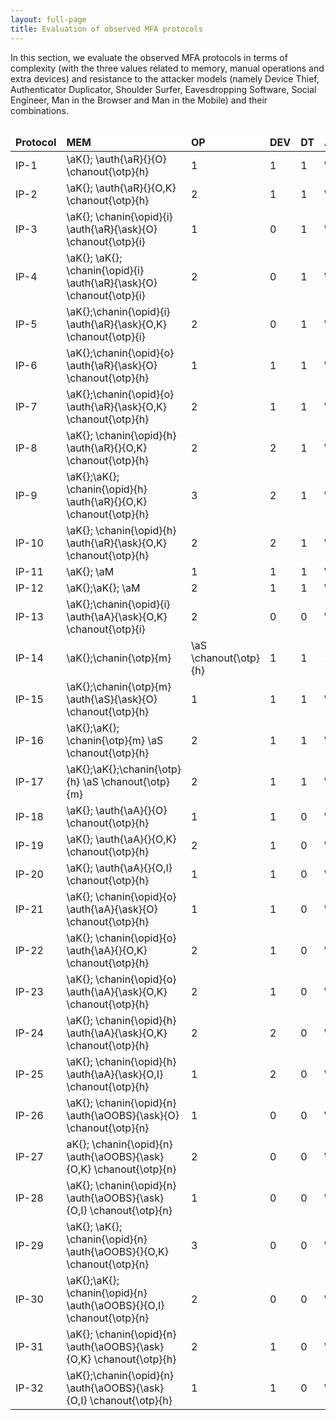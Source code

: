 ```yaml
---
layout: full-page
title: Evaluation of observed MFA protocols
---
```


In this section, we evaluate the observed MFA protocols in terms of complexity (with the three values related to memory, manual operations and extra devices) and resistance
to the attacker models (namely Device Thief, Authenticator Duplicator, Shoulder Surfer, Eavesdropping Software, Social Engineer, Man in the Browser and Man in the Mobile)
and their combinations.


<div id="ip-protocols-table-wrapper" style="overflow-x: auto;">
<table id="ip-protocols-evaluation-table">
<thead style="font-weight: bold; background-color: white;">
<td>Protocol</td><td><span class="rotate">MEM</span></td><td><span class="rotate">OP</span></td><td><span class="rotate"> DEV </span></td><td><span class="rotate"> DT</span></td><td><span class="rotate">AD</span></td><td><span class="rotate">SS</span></td><td><span class="rotate">ES</span></td><td><span class="rotate">SE</span></td><td><span class="rotate">MB</span></td><td><span class="rotate">MM</span></td><td><span class="rotate">
	 DT∘AD</span></td><td><span class="rotate">DT∘SS</span></td><td><span class="rotate">DT∘ES</span></td><td><span class="rotate">DT∘SE</span></td><td><span class="rotate">DT∘MB</span></td><td><span class="rotate">DT∘MM</span></td><td><span class="rotate">AD∘SS</span></td><td><span class="rotate">AD∘ES</span></td><td><span class="rotate">AD∘SE</span></td><td><span class="rotate">AD∘MB</span></td><td><span class="rotate">AD∘MM</span></td><td><span class="rotate">SS∘ES</span></td><td><span class="rotate">SS∘SE</span></td><td><span class="rotate">SS∘MB</span></td><td><span class="rotate">SS∘MM</span></td><td><span class="rotate">ES∘SE</span></td><td><span class="rotate">ES∘MB</span></td><td><span class="rotate">ES∘MM</span></td><td><span class="rotate">SE∘MB</span></td><td><span class="rotate">SE∘MM</span></td><td><span class="rotate">MB∘MM
	 </span></td><td><span class="rotate">DT∘AD∘SS</span></td><td><span class="rotate">DT∘AD∘ES</span></td><td><span class="rotate">DT∘AD∘SE</span></td><td><span class="rotate">DT∘AD∘MB</span></td><td><span class="rotate">DT∘AD∘MM</span></td><td><span class="rotate">DT∘SS∘ES</span></td><td><span class="rotate">DT∘SS∘SE</span></td><td><span class="rotate">DT∘SS∘MB</span></td><td><span class="rotate">DT∘SS∘MM</span></td><td><span class="rotate">DT∘ES∘SE</span></td><td><span class="rotate">DT∘ES∘MB</span></td><td><span class="rotate">DT∘ES∘MM</span></td><td><span class="rotate">DT∘SE∘MB</span></td><td><span class="rotate">DT∘SE∘MM</span></td><td><span class="rotate">DT∘MB∘MM
</span></td><td><span class="rotate">AD∘SS∘ES</span></td><td><span class="rotate">AD∘SS∘SE</span></td><td><span class="rotate">AD∘SS∘MB</span></td><td><span class="rotate">AD∘SS∘MM</span></td><td><span class="rotate">AD∘ES∘SE</span></td><td><span class="rotate">AD∘ES∘MB</span></td><td><span class="rotate">AD∘ES∘MM</span></td><td><span class="rotate">AD∘SE∘MB</span></td><td><span class="rotate">AD∘SE∘MM</span></td><td><span class="rotate">AD∘MB∘MM
</span></td><td><span class="rotate">SS∘ES∘SE</span></td><td><span class="rotate">SS∘ES∘MB</span></td><td><span class="rotate">SS∘ES∘MM</span></td><td><span class="rotate">SS∘SE∘MB</span></td><td><span class="rotate">SS∘SE∘MM</span></td><td><span class="rotate">SS∘MB∘MM
</span></td><td><span class="rotate">ES∘SE∘MB</span></td><td><span class="rotate">ES∘SE∘MM</span></td><td><span class="rotate">ES∘MB∘MM
</span></td><td><span class="rotate">SE∘MB∘MM</td>
</thead>
<tr id="IP-1">
<td>IP-1 </td>
<td> \aK{}; \auth{\aR}{}{O} \chanout{\otp}{h}</td>
<td> 1 </td><td> 1 </td><td> 1 </td><td> \cancel{O} </td><td> -- </td><td> <i class="fas fa-skull"></i> </td><td> <i class="fas fa-skull"></i> </td><td> <i class="fas fa-skull"></i> </td><td> <i class="fas fa-skull"></i> </td><td> -- </td><td> \cancel{O} </td><td> # </td><td> # </td><td> # </td><td> # </td><td> \cancel{O} </td><td> # </td><td> # </td><td> # </td><td> # </td><td> -- </td><td> # </td><td> # </td><td> # </td><td> # </td><td> # </td><td> # </td><td> # </td><td> # </td><td> # </td><td> # </td><td> # </td><td> # </td><td> # </td><td> # </td><td> \cancel{O} </td><td> # </td><td> # </td><td> # </td><td> # </td><td> # </td><td> # </td><td> # </td><td> # </td><td> # </td><td> # </td><td> # </td><td> # </td><td> # </td><td> # </td><td> # </td><td> # </td><td> # </td><td> # </td><td> # </td><td> # </td><td> # </td><td> # </td><td> # </td><td> # </td><td> # </td><td> # </td><td> # </td><td> # </td><td> # </td><td> #</td>
</tr>
<tr id="IP-2">
<td>IP-2 </td>
<td>\aK{}; \auth{\aR}{}{O,K} \chanout{\otp}{h}</td>
<td> 2 </td><td> 1 </td><td> 1 </td><td> \cancel{O} </td><td> -- </td><td> <i class="fas fa-skull"></i> </td><td> <i class="fas fa-skull"></i> </td><td> <i class="fas fa-skull"></i> </td><td> <i class="fas fa-skull"></i> </td><td> -- </td><td> \cancel{O} </td><td> # </td><td> # </td><td> # </td><td> # </td><td> \cancel{O} </td><td> # </td><td> # </td><td> # </td><td> # </td><td> -- </td><td> # </td><td> # </td><td> # </td><td> # </td><td> # </td><td> # </td><td> # </td><td> # </td><td> # </td><td> # </td><td> # </td><td> # </td><td> # </td><td> # </td><td> \cancel{O} </td><td> # </td><td> # </td><td> # </td><td> # </td><td> # </td><td> # </td><td> # </td><td> # </td><td> # </td><td> # </td><td> # </td><td> # </td><td> # </td><td> # </td><td> # </td><td> # </td><td> # </td><td> # </td><td> # </td><td> # </td><td> # </td><td> # </td><td> # </td><td> # </td><td> # </td><td> # </td><td> # </td><td> # </td><td> # </td><td> #</td>
</tr>
<tr id="IP-3">
<td>IP-3 </td>
<td>\aK{}; \chanin{\opid}{i} \auth{\aR}{\ask}{O} \chanout{\otp}{i}
</td>
<td> 1 </td><td> 0 </td><td> 1 </td><td> \cancel{O} </td><td> -- </td><td> \cancel{K} </td><td> \cancel{K} </td><td> \cancel{K} </td><td> \cancel{K} </td><td> -- </td><td> \cancel{O} </td><td> <i class="fas fa-skull"></i> </td><td> <i class="fas fa-skull"></i> </td><td> <i class="fas fa-skull"></i> </td><td> <i class="fas fa-skull"></i> </td><td> \cancel{O} </td><td> \cancel{K} </td><td> \cancel{K} </td><td> \cancel{K} </td><td> \cancel{K} </td><td> -- </td><td> \cancel{K} </td><td> \cancel{K} </td><td> \cancel{K} </td><td> \cancel{K} </td><td> \cancel{K} </td><td> \cancel{K} </td><td> \cancel{K} </td><td> \cancel{K} </td><td> \cancel{K} </td><td> \cancel{K} </td><td> # </td><td> # </td><td> # </td><td> # </td><td> \cancel{O} </td><td> # </td><td> # </td><td> # </td><td> # </td><td> # </td><td> # </td><td> # </td><td> # </td><td> # </td><td> # </td><td> \cancel{K} </td><td> \cancel{K} </td><td> \cancel{K} </td><td> \cancel{K} </td><td> \cancel{K} </td><td> \cancel{K} </td><td> \cancel{K} </td><td> \cancel{K} </td><td> \cancel{K} </td><td> \cancel{K} </td><td> \cancel{K} </td><td> \cancel{K} </td><td> \cancel{K} </td><td> \cancel{K} </td><td> \cancel{K} </td><td> \cancel{K} </td><td> \cancel{K} </td><td> \cancel{K} </td><td> \cancel{K} </td><td> \cancel{K}</td>
</tr>
<tr id="IP-4">
<td>IP-4 </td>
<td>\aK{}; \aK{}; \chanin{\opid}{i} \auth{\aR}{\ask}{O} \chanout{\otp}{i}</td>
<td> 2 </td><td> 0 </td><td> 1 </td><td> \cancel{O} </td><td> -- </td><td> \cancel{K$_{2}$} </td><td> \cancel{K$_{2}$} </td><td> \cancel{K$_{2}$} </td><td> \cancel{K$_{2}$} </td><td> -- </td><td> \cancel{O} </td><td> <i class="fas fa-skull"></i> </td><td> <i class="fas fa-skull"></i> </td><td> <i class="fas fa-skull"></i> </td><td> <i class="fas fa-skull"></i> </td><td> \cancel{O} </td><td> \cancel{K$_{2}$} </td><td> \cancel{K$_{2}$} </td><td> \cancel{K$_{2}$} </td><td> \cancel{K$_{2}$} </td><td> -- </td><td> \cancel{K$_{2}$} </td><td> \cancel{K$_{2}$} </td><td> \cancel{K$_{2}$} </td><td> \cancel{K$_{2}$} </td><td> \cancel{K$_{2}$} </td><td> \cancel{K$_{2}$} </td><td> \cancel{K$_{2}$} </td><td> \cancel{K$_{2}$} </td><td> \cancel{K$_{2}$} </td><td> \cancel{K$_{2}$} </td><td> # </td><td> # </td><td> # </td><td> # </td><td> \cancel{O} </td><td> # </td><td> # </td><td> # </td><td> # </td><td> # </td><td> # </td><td> # </td><td> # </td><td> # </td><td> # </td><td> \cancel{K$_{2}$} </td><td> \cancel{K$_{2}$} </td><td> \cancel{K$_{2}$} </td><td> \cancel{K$_{2}$} </td><td> \cancel{K$_{2}$} </td><td> \cancel{K$_{2}$} </td><td> \cancel{K$_{2}$} </td><td> \cancel{K$_{2}$} </td><td> \cancel{K$_{2}$} </td><td> \cancel{K$_{2}$} </td><td> \cancel{K$_{2}$} </td><td> \cancel{K$_{2}$} </td><td> \cancel{K$_{2}$} </td><td> \cancel{K$_{2}$} </td><td> \cancel{K$_{2}$} </td><td> \cancel{K$_{2}$} </td><td> \cancel{K$_{2}$} </td><td> \cancel{K$_{2}$} </td><td> \cancel{K$_{2}$} </td><td> \cancel{K$_{2}$}</td>
</tr>
<tr id="IP-5">
<td>IP-5 </td>
<td>\aK{};\chanin{\opid}{i} \auth{\aR}{\ask}{O,K} \chanout{\otp}{i}</td>
<td> 2 </td><td> 0 </td><td> 1 </td><td> \cancel{O} </td><td> -- </td><td> \cancel{K$_{2}$} </td><td> \cancel{K} </td><td> \cancel{K} </td><td> \cancel{K} </td><td> -- </td><td> \cancel{O} </td><td> <i class="fas fa-skull"></i> </td><td> \cancel{K}\cancel{O} </td><td> \cancel{K}\cancel{O} </td><td> \cancel{K}\cancel{O} </td><td> \cancel{O} </td><td> \cancel{K$_{2}$} </td><td> \cancel{K} </td><td> \cancel{K} </td><td> \cancel{K} </td><td> -- </td><td> \cancel{K$_{2}$} </td><td> \cancel{K$_{2}$} </td><td> \cancel{K$_{2}$} </td><td> \cancel{K$_{2}$} </td><td> \cancel{K} </td><td> \cancel{K} </td><td> \cancel{K} </td><td> \cancel{K} </td><td> \cancel{K} </td><td> \cancel{K} </td><td> # </td><td> \cancel{K}\cancel{O} </td><td> \cancel{K}\cancel{O} </td><td> \cancel{K}\cancel{O} </td><td> \cancel{O} </td><td> # </td><td> # </td><td> # </td><td> # </td><td> \cancel{K}\cancel{O} </td><td> \cancel{K}\cancel{O} </td><td> \cancel{K}\cancel{O} </td><td> \cancel{K}\cancel{O} </td><td> \cancel{K}\cancel{O} </td><td> \cancel{K}\cancel{O} </td><td> \cancel{K$_{2}$} </td><td> \cancel{K$_{2}$} </td><td> \cancel{K$_{2}$} </td><td> \cancel{K$_{2}$} </td><td> \cancel{K} </td><td> \cancel{K} </td><td> \cancel{K} </td><td> \cancel{K} </td><td> \cancel{K} </td><td> \cancel{K} </td><td> \cancel{K$_{2}$} </td><td> \cancel{K$_{2}$} </td><td> \cancel{K$_{2}$} </td><td> \cancel{K$_{2}$} </td><td> \cancel{K$_{2}$} </td><td> \cancel{K$_{2}$} </td><td> \cancel{K} </td><td> \cancel{K} </td><td> \cancel{K} </td><td> \cancel{K}</td>
</tr>
<tr id="IP-6">
<td>IP-6 </td>
<td>\aK{};\chanin{\opid}{o} \auth{\aR}{\ask}{O} \chanout{\otp}{h}</td>
<td> 1 </td><td> 1 </td><td> 1 </td><td> \cancel{O} </td><td> -- </td><td> \cancel{K} </td><td> \cancel{K} </td><td> \cancel{K} </td><td> \cancel{K} </td><td> -- </td><td> \cancel{O} </td><td> <i class="fas fa-skull"></i> </td><td> <i class="fas fa-skull"></i> </td><td> <i class="fas fa-skull"></i> </td><td> <i class="fas fa-skull"></i> </td><td> \cancel{O} </td><td> \cancel{K} </td><td> \cancel{K} </td><td> \cancel{K} </td><td> \cancel{K} </td><td> -- </td><td> \cancel{K} </td><td> \cancel{K} </td><td> \cancel{K} </td><td> \cancel{K} </td><td> \cancel{K} </td><td> \cancel{K} </td><td> \cancel{K} </td><td> \cancel{K} </td><td> \cancel{K} </td><td> \cancel{K} </td><td> # </td><td> # </td><td> # </td><td> # </td><td> \cancel{O} </td><td> # </td><td> # </td><td> # </td><td> # </td><td> # </td><td> # </td><td> # </td><td> # </td><td> # </td><td> # </td><td> \cancel{K} </td><td> \cancel{K} </td><td> \cancel{K} </td><td> \cancel{K} </td><td> \cancel{K} </td><td> \cancel{K} </td><td> \cancel{K} </td><td> \cancel{K} </td><td> \cancel{K} </td><td> \cancel{K} </td><td> \cancel{K} </td><td> \cancel{K} </td><td> \cancel{K} </td><td> \cancel{K} </td><td> \cancel{K} </td><td> \cancel{K} </td><td> \cancel{K} </td><td> \cancel{K} </td><td> \cancel{K} </td><td> \cancel{K}</td>
</tr>
<tr id="IP-7">
<td>IP-7 </td>
<td>\aK{};\chanin{\opid}{o} \auth{\aR}{\ask}{O,K} \chanout{\otp}{h}</td>
<td> 2 </td><td> 1 </td><td> 1 </td><td> \cancel{O} </td><td> -- </td><td> \cancel{K$_{2}$} </td><td> \cancel{K} </td><td> \cancel{K} </td><td> \cancel{K} </td><td> -- </td><td> \cancel{O} </td><td> <i class="fas fa-skull"></i> </td><td> \cancel{K}\cancel{O} </td><td> \cancel{K}\cancel{O} </td><td> \cancel{K}\cancel{O} </td><td> \cancel{O} </td><td> \cancel{K$_{2}$} </td><td> \cancel{K} </td><td> \cancel{K} </td><td> \cancel{K} </td><td> -- </td><td> \cancel{K$_{2}$} </td><td> \cancel{K$_{2}$} </td><td> \cancel{K$_{2}$} </td><td> \cancel{K$_{2}$} </td><td> \cancel{K} </td><td> \cancel{K} </td><td> \cancel{K} </td><td> \cancel{K} </td><td> \cancel{K} </td><td> \cancel{K} </td><td> # </td><td> \cancel{K}\cancel{O} </td><td> \cancel{K}\cancel{O} </td><td> \cancel{K}\cancel{O} </td><td> \cancel{O} </td><td> # </td><td> # </td><td> # </td><td> # </td><td> \cancel{K}\cancel{O} </td><td> \cancel{K}\cancel{O} </td><td> \cancel{K}\cancel{O} </td><td> \cancel{K}\cancel{O} </td><td> \cancel{K}\cancel{O} </td><td> \cancel{K}\cancel{O} </td><td> \cancel{K$_{2}$} </td><td> \cancel{K$_{2}$} </td><td> \cancel{K$_{2}$} </td><td> \cancel{K$_{2}$} </td><td> \cancel{K} </td><td> \cancel{K} </td><td> \cancel{K} </td><td> \cancel{K} </td><td> \cancel{K} </td><td> \cancel{K} </td><td> \cancel{K$_{2}$} </td><td> \cancel{K$_{2}$} </td><td> \cancel{K$_{2}$} </td><td> \cancel{K$_{2}$} </td><td> \cancel{K$_{2}$} </td><td> \cancel{K$_{2}$} </td><td> \cancel{K} </td><td> \cancel{K} </td><td> \cancel{K} </td><td> \cancel{K}</td>
</tr>
<tr id="IP-8">
<td>IP-8 </td>
<td>\aK{}; \chanin{\opid}{h} \auth{\aR}{}{O,K} \chanout{\otp}{h} </td>
<td> 2 </td><td> 2 </td><td> 1 </td><td> \cancel{O} </td><td> -- </td><td> \cancel{K$_{2}$} </td><td> \cancel{K} </td><td> <i class="fas fa-skull"></i> </td><td> <i class="fas fa-skull"></i> </td><td> -- </td><td> \cancel{O} </td><td> <i class="fas fa-skull"></i> </td><td> \cancel{K}\cancel{O} </td><td> # </td><td> # </td><td> \cancel{O} </td><td> \cancel{K$_{2}$} </td><td> \cancel{K} </td><td> # </td><td> # </td><td> -- </td><td> \cancel{K$_{2}$} </td><td> # </td><td> # </td><td> \cancel{K$_{2}$} </td><td> # </td><td> # </td><td> \cancel{K} </td><td> # </td><td> # </td><td> # </td><td> # </td><td> \cancel{K}\cancel{O} </td><td> # </td><td> # </td><td> \cancel{O} </td><td> # </td><td> # </td><td> # </td><td> # </td><td> # </td><td> # </td><td> \cancel{K}\cancel{O} </td><td> # </td><td> # </td><td> # </td><td> \cancel{K$_{2}$} </td><td> # </td><td> # </td><td> \cancel{K$_{2}$} </td><td> # </td><td> # </td><td> \cancel{K} </td><td> # </td><td> # </td><td> # </td><td> # </td><td> # </td><td> \cancel{K$_{2}$} </td><td> # </td><td> # </td><td> # </td><td> # </td><td> # </td><td> # </td><td> #</td>
</tr>
<tr id="IP-9">
<td>IP-9 </td>
<td>\aK{};\aK{}; \chanin{\opid}{h} \auth{\aR}{}{O,K} \chanout{\otp}{h} </td>
<td> 3 </td><td> 2 </td><td> 1 </td><td> \cancel{O} </td><td> -- </td><td> \cancel{K$_{3}$} </td><td> \cancel{K$_{2}$} </td><td> <i class="fas fa-skull"></i> </td><td> <i class="fas fa-skull"></i> </td><td> -- </td><td> \cancel{O} </td><td> <i class="fas fa-skull"></i> </td><td> \cancel{K$_{2}$}\cancel{O} </td><td> # </td><td> # </td><td> \cancel{O} </td><td> \cancel{K$_{3}$} </td><td> \cancel{K$_{2}$} </td><td> # </td><td> # </td><td> -- </td><td> \cancel{K$_{3}$} </td><td> # </td><td> # </td><td> \cancel{K$_{3}$} </td><td> # </td><td> # </td><td> \cancel{K$_{2}$} </td><td> # </td><td> # </td><td> # </td><td> # </td><td> \cancel{K$_{2}$}\cancel{O} </td><td> # </td><td> # </td><td> \cancel{O} </td><td> # </td><td> # </td><td> # </td><td> # </td><td> # </td><td> # </td><td> \cancel{K$_{2}$}\cancel{O} </td><td> # </td><td> # </td><td> # </td><td> \cancel{K$_{3}$} </td><td> # </td><td> # </td><td> \cancel{K$_{3}$} </td><td> # </td><td> # </td><td> \cancel{K$_{2}$} </td><td> # </td><td> # </td><td> # </td><td> # </td><td> # </td><td> \cancel{K$_{3}$} </td><td> # </td><td> # </td><td> # </td><td> # </td><td> # </td><td> # </td><td> #</td>
</tr>
<tr id="IP-10">
<td>IP-10 </td>
<td>\aK{}; \chanin{\opid}{h} \auth{\aR}{\ask}{O,K} \chanout{\otp}{h} </td>
<td> 2 </td><td> 2 </td><td> 1 </td><td> \cancel{O} </td><td> -- </td><td> \cancel{K$_{2}$} </td><td> \cancel{K} </td><td> \cancel{K} </td><td> \cancel{K} </td><td> -- </td><td> \cancel{O} </td><td> <i class="fas fa-skull"></i> </td><td> \cancel{K}\cancel{O} </td><td> \cancel{K}\cancel{O} </td><td> \cancel{K}\cancel{O} </td><td> \cancel{O} </td><td> \cancel{K$_{2}$} </td><td> \cancel{K} </td><td> \cancel{K} </td><td> \cancel{K} </td><td> -- </td><td> \cancel{K$_{2}$} </td><td> \cancel{K$_{2}$} </td><td> \cancel{K$_{2}$} </td><td> \cancel{K$_{2}$} </td><td> \cancel{K} </td><td> \cancel{K} </td><td> \cancel{K} </td><td> \cancel{K} </td><td> \cancel{K} </td><td> \cancel{K} </td><td> # </td><td> \cancel{K}\cancel{O} </td><td> \cancel{K}\cancel{O} </td><td> \cancel{K}\cancel{O} </td><td> \cancel{O} </td><td> # </td><td> # </td><td> # </td><td> # </td><td> \cancel{K}\cancel{O} </td><td> \cancel{K}\cancel{O} </td><td> \cancel{K}\cancel{O} </td><td> \cancel{K}\cancel{O} </td><td> \cancel{K}\cancel{O} </td><td> \cancel{K}\cancel{O} </td><td> \cancel{K$_{2}$} </td><td> \cancel{K$_{2}$} </td><td> \cancel{K$_{2}$} </td><td> \cancel{K$_{2}$} </td><td> \cancel{K} </td><td> \cancel{K} </td><td> \cancel{K} </td><td> \cancel{K} </td><td> \cancel{K} </td><td> \cancel{K} </td><td> \cancel{K$_{2}$} </td><td> \cancel{K$_{2}$} </td><td> \cancel{K$_{2}$} </td><td> \cancel{K$_{2}$} </td><td> \cancel{K$_{2}$} </td><td> \cancel{K$_{2}$} </td><td> \cancel{K} </td><td> \cancel{K} </td><td> \cancel{K} </td><td> \cancel{K}</td>
</tr>
<tr id="IP-11">
<td>IP-11 </td>
<td>\aK{}; \aM</td>
<td> 1 </td><td> 1 </td><td> 1 </td><td> \cancel{O} </td><td> \cancel{O} </td><td> <i class="fas fa-skull"></i> </td><td> <i class="fas fa-skull"></i> </td><td> <i class="fas fa-skull"></i> </td><td> <i class="fas fa-skull"></i> </td><td> -- </td><td> \cancel{O} </td><td> # </td><td> # </td><td> # </td><td> # </td><td> \cancel{O} </td><td> # </td><td> # </td><td> # </td><td> # </td><td> \cancel{O} </td><td> # </td><td> # </td><td> # </td><td> # </td><td> # </td><td> # </td><td> # </td><td> # </td><td> # </td><td> # </td><td> # </td><td> # </td><td> # </td><td> # </td><td> \cancel{O} </td><td> # </td><td> # </td><td> # </td><td> # </td><td> # </td><td> # </td><td> # </td><td> # </td><td> # </td><td> # </td><td> # </td><td> # </td><td> # </td><td> # </td><td> # </td><td> # </td><td> # </td><td> # </td><td> # </td><td> # </td><td> # </td><td> # </td><td> # </td><td> # </td><td> # </td><td> # </td><td> # </td><td> # </td><td> # </td><td> #</td>
</tr>
<tr id="IP-12">
<td>IP-12 </td>
<td>\aK{};\aK{}; \aM</td>
<td> 2 </td><td> 1 </td><td> 1 </td><td> \cancel{O} </td><td> \cancel{O} </td><td> <i class="fas fa-skull"></i> </td><td> <i class="fas fa-skull"></i> </td><td> <i class="fas fa-skull"></i> </td><td> <i class="fas fa-skull"></i> </td><td> -- </td><td> \cancel{O} </td><td> # </td><td> # </td><td> # </td><td> # </td><td> \cancel{O} </td><td> # </td><td> # </td><td> # </td><td> # </td><td> \cancel{O} </td><td> # </td><td> # </td><td> # </td><td> # </td><td> # </td><td> # </td><td> # </td><td> # </td><td> # </td><td> # </td><td> # </td><td> # </td><td> # </td><td> # </td><td> \cancel{O} </td><td> # </td><td> # </td><td> # </td><td> # </td><td> # </td><td> # </td><td> # </td><td> # </td><td> # </td><td> # </td><td> # </td><td> # </td><td> # </td><td> # </td><td> # </td><td> # </td><td> # </td><td> # </td><td> # </td><td> # </td><td> # </td><td> # </td><td> # </td><td> # </td><td> # </td><td> # </td><td> # </td><td> # </td><td> # </td><td> #</td>
</tr>
<tr id="IP-13">
<td>IP-13 </td>
<td> \aK{};\chanin{\opid}{i} \auth{\aA}{\ask}{O,K} \chanout{\otp}{i} </td>
<td> 2 </td><td> 0 </td><td> 0 </td><td> \cancel{O} </td><td> \cancel{O} </td><td> \cancel{K$_{2}$} </td><td> \cancel{K$_{2}$} </td><td> \cancel{K} </td><td> \cancel{K} </td><td> -- </td><td> \cancel{O} </td><td> <i class="fas fa-skull"></i> </td><td> <i class="fas fa-skull"></i> </td><td> \cancel{K}\cancel{O} </td><td> \cancel{K}\cancel{O} </td><td> \cancel{O} </td><td> <i class="fas fa-skull"></i> </td><td> <i class="fas fa-skull"></i> </td><td> \cancel{K}\cancel{O} </td><td> \cancel{K}\cancel{O} </td><td> \cancel{O} </td><td> \cancel{K$_{2}$} </td><td> \cancel{K$_{2}$} </td><td> \cancel{K$_{2}$} </td><td> \cancel{K$_{2}$} </td><td> \cancel{K$_{2}$} </td><td> \cancel{K$_{2}$} </td><td> \cancel{K$_{2}$} </td><td> \cancel{K} </td><td> \cancel{K} </td><td> \cancel{K} </td><td> # </td><td> # </td><td> \cancel{K}\cancel{O} </td><td> \cancel{K}\cancel{O} </td><td> \cancel{O} </td><td> # </td><td> # </td><td> # </td><td> # </td><td> # </td><td> # </td><td> # </td><td> \cancel{K}\cancel{O} </td><td> \cancel{K}\cancel{O} </td><td> \cancel{K}\cancel{O} </td><td> # </td><td> # </td><td> # </td><td> # </td><td> # </td><td> # </td><td> # </td><td> \cancel{K}\cancel{O} </td><td> \cancel{K}\cancel{O} </td><td> \cancel{K}\cancel{O} </td><td> \cancel{K$_{2}$} </td><td> \cancel{K$_{2}$} </td><td> \cancel{K$_{2}$} </td><td> \cancel{K$_{2}$} </td><td> \cancel{K$_{2}$} </td><td> \cancel{K$_{2}$} </td><td> \cancel{K$_{2}$} </td><td> \cancel{K$_{2}$} </td><td> \cancel{K$_{2}$} </td><td> \cancel{K}</td>
</tr>
<tr id="IP-14">
<td>IP-14 </td>
<td>\aK{};\chanin{\otp}{m} </td><td> \aS \chanout{\otp}{h} </td>
<td> 1 </td><td> 1 </td><td> 1 </td><td> \cancel{O} </td><td> -- </td><td> \cancel{K} </td><td> \cancel{K} </td><td> <i class="fas fa-skull"></i> </td><td> <i class="fas fa-skull"></i> </td><td> \cancel{O} </td><td> \cancel{O} </td><td> <i class="fas fa-skull"></i> </td><td> <i class="fas fa-skull"></i> </td><td> # </td><td> # </td><td> \cancel{O} </td><td> \cancel{K} </td><td> \cancel{K} </td><td> # </td><td> # </td><td> \cancel{O} </td><td> \cancel{K} </td><td> # </td><td> # </td><td> <i class="fas fa-skull"></i> </td><td> # </td><td> # </td><td> <i class="fas fa-skull"></i> </td><td> # </td><td> # </td><td> # </td><td> # </td><td> # </td><td> # </td><td> # </td><td> \cancel{O} </td><td> # </td><td> # </td><td> # </td><td> # </td><td> # </td><td> # </td><td> # </td><td> # </td><td> # </td><td> # </td><td> \cancel{K} </td><td> # </td><td> # </td><td> # </td><td> # </td><td> # </td><td> # </td><td> # </td><td> # </td><td> # </td><td> # </td><td> # </td><td> # </td><td> # </td><td> # </td><td> # </td><td> # </td><td> # </td><td> # </td><td> #</td>
</tr>
<tr id="IP-15">
<td>IP-15 </td>
<td>\aK{};\chanin{\otp}{m} \auth{\aS}{\ask}{O} \chanout{\otp}{h} </td>
<td> 1 </td><td> 1 </td><td> 1 </td><td> \cancel{O} </td><td> -- </td><td> \cancel{K} </td><td> \cancel{K} </td><td> \cancel{K} </td><td> \cancel{K} </td><td> \cancel{O} </td><td> \cancel{O} </td><td> <i class="fas fa-skull"></i> </td><td> <i class="fas fa-skull"></i> </td><td> <i class="fas fa-skull"></i> </td><td> <i class="fas fa-skull"></i> </td><td> \cancel{O} </td><td> \cancel{K} </td><td> \cancel{K} </td><td> \cancel{K} </td><td> \cancel{K} </td><td> \cancel{O} </td><td> \cancel{K} </td><td> \cancel{K} </td><td> \cancel{K} </td><td> <i class="fas fa-skull"></i> </td><td> \cancel{K} </td><td> \cancel{K} </td><td> <i class="fas fa-skull"></i> </td><td> \cancel{K} </td><td> <i class="fas fa-skull"></i> </td><td> <i class="fas fa-skull"></i> </td><td> # </td><td> # </td><td> # </td><td> # </td><td> \cancel{O} </td><td> # </td><td> # </td><td> # </td><td> # </td><td> # </td><td> # </td><td> # </td><td> # </td><td> # </td><td> # </td><td> \cancel{K} </td><td> \cancel{K} </td><td> \cancel{K} </td><td> # </td><td> \cancel{K} </td><td> \cancel{K} </td><td> # </td><td> \cancel{K} </td><td> # </td><td> # </td><td> \cancel{K} </td><td> \cancel{K} </td><td> # </td><td> \cancel{K} </td><td> # </td><td> # </td><td> \cancel{K} </td><td> # </td><td> # </td><td> #</td>
</tr>
<tr id="IP-16">
<td>IP-16 </td>
<td>\aK{};\aK{}; \chanin{\otp}{m} \aS \chanout{\otp}{h} </td>
<td> 2 </td><td> 1 </td><td> 1 </td><td> \cancel{O} </td><td> -- </td><td> \cancel{K$_{2}$} </td><td> \cancel{K$_{2}$} </td><td> <i class="fas fa-skull"></i> </td><td> <i class="fas fa-skull"></i> </td><td> \cancel{O} </td><td> \cancel{O} </td><td> <i class="fas fa-skull"></i> </td><td> <i class="fas fa-skull"></i> </td><td> # </td><td> # </td><td> \cancel{O} </td><td> \cancel{K$_{2}$} </td><td> \cancel{K$_{2}$} </td><td> # </td><td> # </td><td> \cancel{O} </td><td> \cancel{K$_{2}$} </td><td> # </td><td> # </td><td> <i class="fas fa-skull"></i> </td><td> # </td><td> # </td><td> <i class="fas fa-skull"></i> </td><td> # </td><td> # </td><td> # </td><td> # </td><td> # </td><td> # </td><td> # </td><td> \cancel{O} </td><td> # </td><td> # </td><td> # </td><td> # </td><td> # </td><td> # </td><td> # </td><td> # </td><td> # </td><td> # </td><td> \cancel{K$_{2}$} </td><td> # </td><td> # </td><td> # </td><td> # </td><td> # </td><td> # </td><td> # </td><td> # </td><td> # </td><td> # </td><td> # </td><td> # </td><td> # </td><td> # </td><td> # </td><td> # </td><td> # </td><td> # </td><td> #</td>
</tr>
<tr id="IP-17">
<td>IP-17 </td>
<td>\aK{};\aK{};\chanin{\otp}{h} \aS \chanout{\otp}{m}</td>
<td> 2 </td><td> 1 </td><td> 1 </td><td> \cancel{O} </td><td> -- </td><td> \cancel{K$_{2}$} </td><td> \cancel{K$_{2}$} </td><td> <i class="fas fa-skull"></i> </td><td> <i class="fas fa-skull"></i> </td><td> \cancel{O} </td><td> \cancel{O} </td><td> <i class="fas fa-skull"></i> </td><td> <i class="fas fa-skull"></i> </td><td> # </td><td> # </td><td> \cancel{O} </td><td> \cancel{K$_{2}$} </td><td> \cancel{K$_{2}$} </td><td> # </td><td> # </td><td> \cancel{O} </td><td> \cancel{K$_{2}$} </td><td> # </td><td> # </td><td> <i class="fas fa-skull"></i> </td><td> # </td><td> # </td><td> <i class="fas fa-skull"></i> </td><td> # </td><td> # </td><td> # </td><td> # </td><td> # </td><td> # </td><td> # </td><td> \cancel{O} </td><td> # </td><td> # </td><td> # </td><td> # </td><td> # </td><td> # </td><td> # </td><td> # </td><td> # </td><td> # </td><td> \cancel{K$_{2}$} </td><td> # </td><td> # </td><td> # </td><td> # </td><td> # </td><td> # </td><td> # </td><td> # </td><td> # </td><td> # </td><td> # </td><td> # </td><td> # </td><td> # </td><td> # </td><td> # </td><td> # </td><td> # </td><td> #</td>
</tr>
<tr id="IP-18">
<td>IP-18 </td>
<td>\aK{}; \auth{\aA}{}{O} \chanout{\otp}{h}</td>
<td> 1 </td><td> 1 </td><td> 0 </td><td> \cancel{O} </td><td> \cancel{O} </td><td> <i class="fas fa-skull"></i> </td><td> <i class="fas fa-skull"></i> </td><td> <i class="fas fa-skull"></i> </td><td> <i class="fas fa-skull"></i> </td><td> \cancel{O} </td><td> \cancel{O} </td><td> # </td><td> # </td><td> # </td><td> # </td><td> \cancel{O} </td><td> # </td><td> # </td><td> # </td><td> # </td><td> \cancel{O} </td><td> # </td><td> # </td><td> # </td><td> # </td><td> # </td><td> # </td><td> # </td><td> # </td><td> # </td><td> # </td><td> # </td><td> # </td><td> # </td><td> # </td><td> \cancel{O} </td><td> # </td><td> # </td><td> # </td><td> # </td><td> # </td><td> # </td><td> # </td><td> # </td><td> # </td><td> # </td><td> # </td><td> # </td><td> # </td><td> # </td><td> # </td><td> # </td><td> # </td><td> # </td><td> # </td><td> # </td><td> # </td><td> # </td><td> # </td><td> # </td><td> # </td><td> # </td><td> # </td><td> # </td><td> # </td><td> #</td>
</tr>
<tr id="IP-19">
<td>IP-19 </td>
<td>\aK{}; \auth{\aA}{}{O,K} \chanout{\otp}{h} </td>
<td> 2 </td><td> 1 </td><td> 0 </td><td> \cancel{O} </td><td> \cancel{O} </td><td> <i class="fas fa-skull"></i> </td><td> <i class="fas fa-skull"></i> </td><td> <i class="fas fa-skull"></i> </td><td> <i class="fas fa-skull"></i> </td><td> \cancel{K}\cancel{O} </td><td> \cancel{O} </td><td> # </td><td> # </td><td> # </td><td> # </td><td> \cancel{K}\cancel{O} </td><td> # </td><td> # </td><td> # </td><td> # </td><td> \cancel{K}\cancel{O} </td><td> # </td><td> # </td><td> # </td><td> # </td><td> # </td><td> # </td><td> # </td><td> # </td><td> # </td><td> # </td><td> # </td><td> # </td><td> # </td><td> # </td><td> \cancel{K}\cancel{O} </td><td> # </td><td> # </td><td> # </td><td> # </td><td> # </td><td> # </td><td> # </td><td> # </td><td> # </td><td> # </td><td> # </td><td> # </td><td> # </td><td> # </td><td> # </td><td> # </td><td> # </td><td> # </td><td> # </td><td> # </td><td> # </td><td> # </td><td> # </td><td> # </td><td> # </td><td> # </td><td> # </td><td> # </td><td> # </td><td> #</td>
</tr>
<tr id="IP-20">
<td>IP-20 </td>
<td>\aK{}; \auth{\aA}{}{O,I} \chanout{\otp}{h} </td>
<td> 1 </td><td> 1 </td><td> 0 </td><td> \cancel{O} </td><td> \cancel{O} </td><td> <i class="fas fa-skull"></i> </td><td> <i class="fas fa-skull"></i> </td><td> <i class="fas fa-skull"></i> </td><td> <i class="fas fa-skull"></i> </td><td> \cancel{O}\cancel{I} </td><td> \cancel{O} </td><td> # </td><td> # </td><td> # </td><td> # </td><td> \cancel{O}\cancel{I} </td><td> # </td><td> # </td><td> # </td><td> # </td><td> \cancel{O}\cancel{I} </td><td> # </td><td> # </td><td> # </td><td> # </td><td> # </td><td> # </td><td> # </td><td> # </td><td> # </td><td> # </td><td> # </td><td> # </td><td> # </td><td> # </td><td> \cancel{O}\cancel{I} </td><td> # </td><td> # </td><td> # </td><td> # </td><td> # </td><td> # </td><td> # </td><td> # </td><td> # </td><td> # </td><td> # </td><td> # </td><td> # </td><td> # </td><td> # </td><td> # </td><td> # </td><td> # </td><td> # </td><td> # </td><td> # </td><td> # </td><td> # </td><td> # </td><td> # </td><td> # </td><td> # </td><td> # </td><td> # </td><td> #</td>
</tr>
<tr id="IP-21">
<td>IP-21 </td>
<td>\aK{}; \chanin{\opid}{o} \auth{\aA}{\ask}{O} \chanout{\otp}{h} </td>
<td> 1 </td><td> 1 </td><td> 0 </td><td> \cancel{O} </td><td> \cancel{O} </td><td> \cancel{K} </td><td> \cancel{K} </td><td> \cancel{K} </td><td> \cancel{K} </td><td> \cancel{O} </td><td> \cancel{O} </td><td> <i class="fas fa-skull"></i> </td><td> <i class="fas fa-skull"></i> </td><td> <i class="fas fa-skull"></i> </td><td> <i class="fas fa-skull"></i> </td><td> \cancel{O} </td><td> <i class="fas fa-skull"></i> </td><td> <i class="fas fa-skull"></i> </td><td> <i class="fas fa-skull"></i> </td><td> <i class="fas fa-skull"></i> </td><td> \cancel{O} </td><td> \cancel{K} </td><td> \cancel{K} </td><td> \cancel{K} </td><td> <i class="fas fa-skull"></i> </td><td> \cancel{K} </td><td> \cancel{K} </td><td> <i class="fas fa-skull"></i> </td><td> \cancel{K} </td><td> <i class="fas fa-skull"></i> </td><td> <i class="fas fa-skull"></i> </td><td> # </td><td> # </td><td> # </td><td> # </td><td> \cancel{O} </td><td> # </td><td> # </td><td> # </td><td> # </td><td> # </td><td> # </td><td> # </td><td> # </td><td> # </td><td> # </td><td> # </td><td> # </td><td> # </td><td> # </td><td> # </td><td> # </td><td> # </td><td> # </td><td> # </td><td> # </td><td> \cancel{K} </td><td> \cancel{K} </td><td> # </td><td> \cancel{K} </td><td> # </td><td> # </td><td> \cancel{K} </td><td> # </td><td> # </td><td> #</td>
</tr>
<tr id="IP-22">
<td>IP-22 </td>
<td>\aK{}; \chanin{\opid}{o} \auth{\aA}{}{O,K} \chanout{\otp}{h} </td>
<td> 2 </td><td> 1 </td><td> 0 </td><td> \cancel{O} </td><td> \cancel{O} </td><td> \cancel{K$_{2}$} </td><td> \cancel{K$_{2}$} </td><td> <i class="fas fa-skull"></i> </td><td> <i class="fas fa-skull"></i> </td><td> \cancel{K}\cancel{O} </td><td> \cancel{O} </td><td> <i class="fas fa-skull"></i> </td><td> <i class="fas fa-skull"></i> </td><td> # </td><td> # </td><td> \cancel{K}\cancel{O} </td><td> <i class="fas fa-skull"></i> </td><td> <i class="fas fa-skull"></i> </td><td> # </td><td> # </td><td> \cancel{K}\cancel{O} </td><td> \cancel{K$_{2}$} </td><td> # </td><td> # </td><td> <i class="fas fa-skull"></i> </td><td> # </td><td> # </td><td> <i class="fas fa-skull"></i> </td><td> # </td><td> # </td><td> # </td><td> # </td><td> # </td><td> # </td><td> # </td><td> \cancel{K}\cancel{O} </td><td> # </td><td> # </td><td> # </td><td> # </td><td> # </td><td> # </td><td> # </td><td> # </td><td> # </td><td> # </td><td> # </td><td> # </td><td> # </td><td> # </td><td> # </td><td> # </td><td> # </td><td> # </td><td> # </td><td> # </td><td> # </td><td> # </td><td> # </td><td> # </td><td> # </td><td> # </td><td> # </td><td> # </td><td> # </td><td> #</td>
</tr>
<tr id="IP-23">
<td>IP-23 </td>
<td>\aK{}; \chanin{\opid}{o} \auth{\aA}{\ask}{O,K} \chanout{\otp}{h}</td>
<td> 2 </td><td> 1 </td><td> 0 </td><td> \cancel{O} </td><td> \cancel{O} </td><td> \cancel{K$_{2}$} </td><td> \cancel{K$_{2}$} </td><td> \cancel{K} </td><td> \cancel{K} </td><td> \cancel{K}\cancel{O} </td><td> \cancel{O} </td><td> <i class="fas fa-skull"></i> </td><td> <i class="fas fa-skull"></i> </td><td> \cancel{K}\cancel{O} </td><td> \cancel{K}\cancel{O} </td><td> \cancel{K}\cancel{O} </td><td> <i class="fas fa-skull"></i> </td><td> <i class="fas fa-skull"></i> </td><td> \cancel{K}\cancel{O} </td><td> \cancel{K}\cancel{O} </td><td> \cancel{K}\cancel{O} </td><td> \cancel{K$_{2}$} </td><td> \cancel{K$_{2}$} </td><td> \cancel{K$_{2}$} </td><td> <i class="fas fa-skull"></i> </td><td> \cancel{K$_{2}$} </td><td> \cancel{K$_{2}$} </td><td> <i class="fas fa-skull"></i> </td><td> \cancel{K} </td><td> <i class="fas fa-skull"></i> </td><td> <i class="fas fa-skull"></i> </td><td> # </td><td> # </td><td> \cancel{K}\cancel{O} </td><td> \cancel{K}\cancel{O} </td><td> \cancel{K}\cancel{O} </td><td> # </td><td> # </td><td> # </td><td> # </td><td> # </td><td> # </td><td> # </td><td> \cancel{K}\cancel{O} </td><td> # </td><td> # </td><td> # </td><td> # </td><td> # </td><td> # </td><td> # </td><td> # </td><td> # </td><td> \cancel{K}\cancel{O} </td><td> # </td><td> # </td><td> \cancel{K$_{2}$} </td><td> \cancel{K$_{2}$} </td><td> # </td><td> \cancel{K$_{2}$} </td><td> # </td><td> # </td><td> \cancel{K$_{2}$} </td><td> # </td><td> # </td><td> #</td>
</tr>
<tr id="IP-24">
<td>IP-24 </td>
<td>\aK{}; \chanin{\opid}{h} \auth{\aA}{\ask}{O,K} \chanout{\otp}{h} </td>
<td> 2 </td><td> 2 </td><td> 0 </td><td> \cancel{O} </td><td> \cancel{O} </td><td> \cancel{K$_{2}$} </td><td> \cancel{K$_{2}$} </td><td> \cancel{K} </td><td> \cancel{K} </td><td> \cancel{K}\cancel{O} </td><td> \cancel{O} </td><td> <i class="fas fa-skull"></i> </td><td> <i class="fas fa-skull"></i> </td><td> \cancel{K}\cancel{O} </td><td> \cancel{K}\cancel{O} </td><td> \cancel{K}\cancel{O} </td><td> <i class="fas fa-skull"></i> </td><td> <i class="fas fa-skull"></i> </td><td> \cancel{K}\cancel{O} </td><td> \cancel{K}\cancel{O} </td><td> \cancel{K}\cancel{O} </td><td> \cancel{K$_{2}$} </td><td> \cancel{K$_{2}$} </td><td> \cancel{K$_{2}$} </td><td> <i class="fas fa-skull"></i> </td><td> \cancel{K$_{2}$} </td><td> \cancel{K$_{2}$} </td><td> <i class="fas fa-skull"></i> </td><td> \cancel{K} </td><td> <i class="fas fa-skull"></i> </td><td> <i class="fas fa-skull"></i> </td><td> # </td><td> # </td><td> \cancel{K}\cancel{O} </td><td> \cancel{K}\cancel{O} </td><td> \cancel{K}\cancel{O} </td><td> # </td><td> # </td><td> # </td><td> # </td><td> # </td><td> # </td><td> # </td><td> \cancel{K}\cancel{O} </td><td> # </td><td> # </td><td> # </td><td> # </td><td> # </td><td> # </td><td> # </td><td> # </td><td> # </td><td> \cancel{K}\cancel{O} </td><td> # </td><td> # </td><td> \cancel{K$_{2}$} </td><td> \cancel{K$_{2}$} </td><td> # </td><td> \cancel{K$_{2}$} </td><td> # </td><td> # </td><td> \cancel{K$_{2}$} </td><td> # </td><td> # </td><td> #</td>
</tr>
<tr id="IP-25">
<td>IP-25 </td>
<td>\aK{}; \chanin{\opid}{h} \auth{\aA}{\ask}{O,I} \chanout{\otp}{h} </td>
<td> 1 </td><td> 2 </td><td> 0 </td><td> \cancel{O} </td><td> \cancel{O} </td><td> \cancel{K} </td><td> \cancel{K} </td><td> \cancel{K} </td><td> \cancel{K} </td><td> \cancel{O}\cancel{I} </td><td> \cancel{O} </td><td> \cancel{K}\cancel{O} </td><td> \cancel{K}\cancel{O} </td><td> \cancel{K}\cancel{O} </td><td> \cancel{K}\cancel{O} </td><td> \cancel{O}\cancel{I} </td><td> \cancel{K}\cancel{O} </td><td> \cancel{K}\cancel{O} </td><td> \cancel{K}\cancel{O} </td><td> \cancel{K}\cancel{O} </td><td> \cancel{O}\cancel{I} </td><td> \cancel{K} </td><td> \cancel{K} </td><td> \cancel{K} </td><td> <i class="fas fa-skull"></i> </td><td> \cancel{K} </td><td> \cancel{K} </td><td> <i class="fas fa-skull"></i> </td><td> \cancel{K} </td><td> <i class="fas fa-skull"></i> </td><td> <i class="fas fa-skull"></i> </td><td> \cancel{K}\cancel{O} </td><td> \cancel{K}\cancel{O} </td><td> \cancel{K}\cancel{O} </td><td> \cancel{K}\cancel{O} </td><td> \cancel{O}\cancel{I} </td><td> \cancel{K}\cancel{O} </td><td> \cancel{K}\cancel{O} </td><td> \cancel{K}\cancel{O} </td><td> # </td><td> \cancel{K}\cancel{O} </td><td> \cancel{K}\cancel{O} </td><td> # </td><td> \cancel{K}\cancel{O} </td><td> # </td><td> # </td><td> \cancel{K}\cancel{O} </td><td> \cancel{K}\cancel{O} </td><td> \cancel{K}\cancel{O} </td><td> # </td><td> \cancel{K}\cancel{O} </td><td> \cancel{K}\cancel{O} </td><td> # </td><td> \cancel{K}\cancel{O} </td><td> # </td><td> # </td><td> \cancel{K} </td><td> \cancel{K} </td><td> # </td><td> \cancel{K} </td><td> # </td><td> # </td><td> \cancel{K} </td><td> # </td><td> # </td><td> #</td>
</tr>
<tr id="IP-26">
<td>IP-26 </td>
<td>\aK{}; \chanin{\opid}{n} \auth{\aOOBS}{\ask}{O} \chanout{\otp}{n}</td>
<td> 1 </td><td> 0 </td><td> 0 </td><td> \cancel{O} </td><td> \cancel{O} </td><td> \cancel{K} </td><td> \cancel{K} </td><td> \cancel{K} </td><td> \cancel{K} </td><td> \cancel{O} </td><td> \cancel{O} </td><td> <i class="fas fa-skull"></i> </td><td> <i class="fas fa-skull"></i> </td><td> <i class="fas fa-skull"></i> </td><td> <i class="fas fa-skull"></i> </td><td> \cancel{O} </td><td> <i class="fas fa-skull"></i> </td><td> <i class="fas fa-skull"></i> </td><td> <i class="fas fa-skull"></i> </td><td> <i class="fas fa-skull"></i> </td><td> \cancel{O} </td><td> \cancel{K} </td><td> \cancel{K} </td><td> \cancel{K} </td><td> <i class="fas fa-skull"></i> </td><td> \cancel{K} </td><td> \cancel{K} </td><td> <i class="fas fa-skull"></i> </td><td> \cancel{K} </td><td> <i class="fas fa-skull"></i> </td><td> <i class="fas fa-skull"></i> </td><td> # </td><td> # </td><td> # </td><td> # </td><td> \cancel{O} </td><td> # </td><td> # </td><td> # </td><td> # </td><td> # </td><td> # </td><td> # </td><td> # </td><td> # </td><td> # </td><td> # </td><td> # </td><td> # </td><td> # </td><td> # </td><td> # </td><td> # </td><td> # </td><td> # </td><td> # </td><td> \cancel{K} </td><td> \cancel{K} </td><td> # </td><td> \cancel{K} </td><td> # </td><td> # </td><td> \cancel{K} </td><td> # </td><td> # </td><td> #</td>
</tr>
<tr id="IP-27">
<td>IP-27 </td>
<td>aK{}; \chanin{\opid}{n} \auth{\aOOBS}{\ask}{O,K} \chanout{\otp}{n}</td>
<td> 2 </td><td> 0 </td><td> 0 </td><td> \cancel{O} </td><td> \cancel{O} </td><td> \cancel{K$_{2}$} </td><td> \cancel{K$_{2}$} </td><td> \cancel{K} </td><td> \cancel{K} </td><td> \cancel{K}\cancel{O} </td><td> \cancel{O} </td><td> <i class="fas fa-skull"></i> </td><td> <i class="fas fa-skull"></i> </td><td> \cancel{K}\cancel{O} </td><td> \cancel{K}\cancel{O} </td><td> \cancel{K}\cancel{O} </td><td> <i class="fas fa-skull"></i> </td><td> <i class="fas fa-skull"></i> </td><td> \cancel{K}\cancel{O} </td><td> \cancel{K}\cancel{O} </td><td> \cancel{K}\cancel{O} </td><td> \cancel{K$_{2}$} </td><td> \cancel{K$_{2}$} </td><td> \cancel{K$_{2}$} </td><td> <i class="fas fa-skull"></i> </td><td> \cancel{K$_{2}$} </td><td> \cancel{K$_{2}$} </td><td> <i class="fas fa-skull"></i> </td><td> \cancel{K} </td><td> <i class="fas fa-skull"></i> </td><td> <i class="fas fa-skull"></i> </td><td> # </td><td> # </td><td> \cancel{K}\cancel{O} </td><td> \cancel{K}\cancel{O} </td><td> \cancel{K}\cancel{O} </td><td> # </td><td> # </td><td> # </td><td> # </td><td> # </td><td> # </td><td> # </td><td> \cancel{K}\cancel{O} </td><td> # </td><td> # </td><td> # </td><td> # </td><td> # </td><td> # </td><td> # </td><td> # </td><td> # </td><td> \cancel{K}\cancel{O} </td><td> # </td><td> # </td><td> \cancel{K$_{2}$} </td><td> \cancel{K$_{2}$} </td><td> # </td><td> \cancel{K$_{2}$} </td><td> # </td><td> # </td><td> \cancel{K$_{2}$} </td><td> # </td><td> # </td><td> #</td>
</tr>
<tr id="IP-28">
<td>IP-28 </td>
<td>\aK{}; \chanin{\opid}{n} \auth{\aOOBS}{\ask}{O,I} \chanout{\otp}{n}</td>
<td> 1 </td><td> 0 </td><td> 0 </td><td> \cancel{O} </td><td> \cancel{O} </td><td> \cancel{K} </td><td> \cancel{K} </td><td> \cancel{K} </td><td> \cancel{K} </td><td> \cancel{O}\cancel{I} </td><td> \cancel{O} </td><td> \cancel{K}\cancel{O} </td><td> \cancel{K}\cancel{O} </td><td> \cancel{K}\cancel{O} </td><td> \cancel{K}\cancel{O} </td><td> \cancel{O}\cancel{I} </td><td> \cancel{K}\cancel{O} </td><td> \cancel{K}\cancel{O} </td><td> \cancel{K}\cancel{O} </td><td> \cancel{K}\cancel{O} </td><td> \cancel{O}\cancel{I} </td><td> \cancel{K} </td><td> \cancel{K} </td><td> \cancel{K} </td><td> <i class="fas fa-skull"></i> </td><td> \cancel{K} </td><td> \cancel{K} </td><td> <i class="fas fa-skull"></i> </td><td> \cancel{K} </td><td> <i class="fas fa-skull"></i> </td><td> <i class="fas fa-skull"></i> </td><td> \cancel{K}\cancel{O} </td><td> \cancel{K}\cancel{O} </td><td> \cancel{K}\cancel{O} </td><td> \cancel{K}\cancel{O} </td><td> \cancel{O}\cancel{I} </td><td> \cancel{K}\cancel{O} </td><td> \cancel{K}\cancel{O} </td><td> \cancel{K}\cancel{O} </td><td> # </td><td> \cancel{K}\cancel{O} </td><td> \cancel{K}\cancel{O} </td><td> # </td><td> \cancel{K}\cancel{O} </td><td> # </td><td> # </td><td> \cancel{K}\cancel{O} </td><td> \cancel{K}\cancel{O} </td><td> \cancel{K}\cancel{O} </td><td> # </td><td> \cancel{K}\cancel{O} </td><td> \cancel{K}\cancel{O} </td><td> # </td><td> \cancel{K}\cancel{O} </td><td> # </td><td> # </td><td> \cancel{K} </td><td> \cancel{K} </td><td> # </td><td> \cancel{K} </td><td> # </td><td> # </td><td> \cancel{K} </td><td> # </td><td> # </td><td> #</td>
</tr>
<tr id="IP-29">
<td>IP-29 </td>
<td>\aK{}; \aK{}; \chanin{\opid}{n} \auth{\aOOBS}{}{O,K} \chanout{\otp}{n}</td>
<td> 3 </td><td> 0 </td><td> 0 </td><td> \cancel{O} </td><td> \cancel{O} </td><td> \cancel{K$_{3}$} </td><td> \cancel{K$_{3}$} </td><td> <i class="fas fa-skull"></i> </td><td> <i class="fas fa-skull"></i> </td><td> \cancel{K}\cancel{O} </td><td> \cancel{O} </td><td> <i class="fas fa-skull"></i> </td><td> <i class="fas fa-skull"></i> </td><td> # </td><td> # </td><td> \cancel{K}\cancel{O} </td><td> <i class="fas fa-skull"></i> </td><td> <i class="fas fa-skull"></i> </td><td> # </td><td> # </td><td> \cancel{K}\cancel{O} </td><td> \cancel{K$_{3}$} </td><td> # </td><td> # </td><td> <i class="fas fa-skull"></i> </td><td> # </td><td> # </td><td> <i class="fas fa-skull"></i> </td><td> # </td><td> # </td><td> # </td><td> # </td><td> # </td><td> # </td><td> # </td><td> \cancel{K}\cancel{O} </td><td> # </td><td> # </td><td> # </td><td> # </td><td> # </td><td> # </td><td> # </td><td> # </td><td> # </td><td> # </td><td> # </td><td> # </td><td> # </td><td> # </td><td> # </td><td> # </td><td> # </td><td> # </td><td> # </td><td> # </td><td> # </td><td> # </td><td> # </td><td> # </td><td> # </td><td> # </td><td> # </td><td> # </td><td> # </td><td> #</td>
</tr>
<tr id="IP-30">
<td>IP-30 </td>
<td>\aK{};\aK{}; \chanin{\opid}{n} \auth{\aOOBS}{}{O,I} \chanout{\otp}{n}</td>
<td> 2 </td><td> 0 </td><td> 0 </td><td> \cancel{O} </td><td> \cancel{O} </td><td> \cancel{K$_{2}$} </td><td> \cancel{K$_{2}$} </td><td> <i class="fas fa-skull"></i> </td><td> <i class="fas fa-skull"></i> </td><td> \cancel{O}\cancel{I} </td><td> \cancel{O} </td><td> \cancel{K$_{2}$}\cancel{O} </td><td> \cancel{K$_{2}$}\cancel{O} </td><td> # </td><td> # </td><td> \cancel{O}\cancel{I} </td><td> \cancel{K$_{2}$}\cancel{O} </td><td> \cancel{K$_{2}$}\cancel{O} </td><td> # </td><td> # </td><td> \cancel{O}\cancel{I} </td><td> \cancel{K$_{2}$} </td><td> # </td><td> # </td><td> <i class="fas fa-skull"></i> </td><td> # </td><td> # </td><td> <i class="fas fa-skull"></i> </td><td> # </td><td> # </td><td> # </td><td> \cancel{K$_{2}$}\cancel{O} </td><td> \cancel{K$_{2}$}\cancel{O} </td><td> # </td><td> # </td><td> \cancel{O}\cancel{I} </td><td> \cancel{K$_{2}$}\cancel{O} </td><td> # </td><td> # </td><td> # </td><td> # </td><td> # </td><td> # </td><td> # </td><td> # </td><td> # </td><td> \cancel{K$_{2}$}\cancel{O} </td><td> # </td><td> # </td><td> # </td><td> # </td><td> # </td><td> # </td><td> # </td><td> # </td><td> # </td><td> # </td><td> # </td><td> # </td><td> # </td><td> # </td><td> # </td><td> # </td><td> # </td><td> # </td><td> #</td>
</tr>
<tr id="IP-31">
<td>IP-31 </td>
<td>\aK{}; \chanin{\opid}{n} \auth{\aOOBS}{\ask}{O,K} \chanout{\otp}{h} </td>
<td> 2 </td><td> 1 </td><td> 0 </td><td> \cancel{O} </td><td> \cancel{O} </td><td> \cancel{K$_{2}$} </td><td> \cancel{K$_{2}$} </td><td> \cancel{K} </td><td> \cancel{K} </td><td> \cancel{K}\cancel{O} </td><td> \cancel{O} </td><td> <i class="fas fa-skull"></i> </td><td> <i class="fas fa-skull"></i> </td><td> \cancel{K}\cancel{O} </td><td> \cancel{K}\cancel{O} </td><td> \cancel{K}\cancel{O} </td><td> <i class="fas fa-skull"></i> </td><td> <i class="fas fa-skull"></i> </td><td> \cancel{K}\cancel{O} </td><td> \cancel{K}\cancel{O} </td><td> \cancel{K}\cancel{O} </td><td> \cancel{K$_{2}$} </td><td> \cancel{K$_{2}$} </td><td> \cancel{K$_{2}$} </td><td> <i class="fas fa-skull"></i> </td><td> \cancel{K$_{2}$} </td><td> \cancel{K$_{2}$} </td><td> <i class="fas fa-skull"></i> </td><td> \cancel{K} </td><td> <i class="fas fa-skull"></i> </td><td> <i class="fas fa-skull"></i> </td><td> # </td><td> # </td><td> \cancel{K}\cancel{O} </td><td> \cancel{K}\cancel{O} </td><td> \cancel{K}\cancel{O} </td><td> # </td><td> # </td><td> # </td><td> # </td><td> # </td><td> # </td><td> # </td><td> \cancel{K}\cancel{O} </td><td> # </td><td> # </td><td> # </td><td> # </td><td> # </td><td> # </td><td> # </td><td> # </td><td> # </td><td> \cancel{K}\cancel{O} </td><td> # </td><td> # </td><td> \cancel{K$_{2}$} </td><td> \cancel{K$_{2}$} </td><td> # </td><td> \cancel{K$_{2}$} </td><td> # </td><td> # </td><td> \cancel{K$_{2}$} </td><td> # </td><td> # </td><td> #</td>
</tr>
<tr id="IP-32">
<td>IP-32 </td>
<td>\aK{};\chanin{\opid}{n} \auth{\aOOBS}{\ask}{O,I} \chanout{\otp}{h} </td>
<td> 1 </td><td> 1 </td><td> 0 </td><td> \cancel{O} </td><td> \cancel{O} </td><td> \cancel{K} </td><td> \cancel{K} </td><td> \cancel{K} </td><td> \cancel{K} </td><td> \cancel{O}\cancel{I} </td><td> \cancel{O} </td><td> \cancel{K}\cancel{O} </td><td> \cancel{K}\cancel{O} </td><td> \cancel{K}\cancel{O} </td><td> \cancel{K}\cancel{O} </td><td> \cancel{O}\cancel{I} </td><td> \cancel{K}\cancel{O} </td><td> \cancel{K}\cancel{O} </td><td> \cancel{K}\cancel{O} </td><td> \cancel{K}\cancel{O} </td><td> \cancel{O}\cancel{I} </td><td> \cancel{K} </td><td> \cancel{K} </td><td> \cancel{K} </td><td> <i class="fas fa-skull"></i> </td><td> \cancel{K} </td><td> \cancel{K} </td><td> <i class="fas fa-skull"></i> </td><td> \cancel{K} </td><td> <i class="fas fa-skull"></i> </td><td> <i class="fas fa-skull"></i> </td><td> \cancel{K}\cancel{O} </td><td> \cancel{K}\cancel{O} </td><td> \cancel{K}\cancel{O} </td><td> \cancel{K}\cancel{O} </td><td> \cancel{O}\cancel{I} </td><td> \cancel{K}\cancel{O} </td><td> \cancel{K}\cancel{O} </td><td> \cancel{K}\cancel{O} </td><td> # </td><td> \cancel{K}\cancel{O} </td><td> \cancel{K}\cancel{O} </td><td> # </td><td> \cancel{K}\cancel{O} </td><td> # </td><td> # </td><td> \cancel{K}\cancel{O} </td><td> \cancel{K}\cancel{O} </td><td> \cancel{K}\cancel{O} </td><td> # </td><td> \cancel{K}\cancel{O} </td><td> \cancel{K}\cancel{O} </td><td> # </td><td> \cancel{K}\cancel{O} </td><td> # </td><td> # </td><td> \cancel{K} </td><td> \cancel{K} </td><td> # </td><td> \cancel{K} </td><td> # </td><td> # </td><td> \cancel{K} </td><td> # </td><td> # </td><td> #</td>
</tr>
</table>
</div>

<script>
	$("#ip-protocols-evaluation-table").floatThead();
</script>